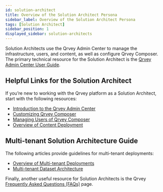 ```yaml
---
id: solution-architect
title: Overview of the Solution Architect Persona
sidebar_label: Overview of the Solution Architect Persona
tags: [Solution Architect]
sidebar_position: 1
displayed_sidebar: solution-architects
---
```


Solution Architects use the Qrvey Admin Center to manage the infrastructure, users, and content, as well as configure Qrvey Composer. The primary technical resource for the Solution Architect is the [Qrvey Admin Center User Guide](../admin/introduction-to-qrvey-admin-center.md). 

## Helpful Links for the Solution Architect

If you’re new to working with the Qrvey platform as a Solution Architect, start with the following resources:
* [Introduction to the Qrvey Admin Center](../admin/introduction-to-qrvey-admin-center.md)
* [Customizing Qrvey Composer](../admin/customizing-qrvey-composer.md)
* [Managing Users of Qrvey Composer](../admin/managing-users.md)
* [Overview of Content Deployment](../admin/08-Content%20Deployment/overview-of-content-deployment.md)

## Multi-tenant Solution Architecture Guide
The following articles provide guidelines for multi-tenant deployments:
* [Overview of Multi-tenant Deployments](../admin/multi-tenant-solution/overview-of-multi-tenant-deployments.md)
* [Multi-tenant Dataset Architecture](../admin/multi-tenant-solution/multi-tenant-dataset-architecture.md)

Finally, another useful resource for Solution Architects is the Qrvey [Frequently Asked Questions (FAQs)](../getting-started/faqs.md) page. 